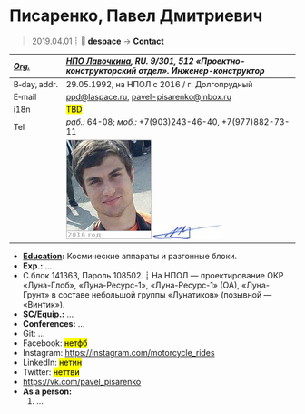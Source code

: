 # Писаренко, Павел Дмитриевич
> 2019.04.01 ┊ **🚀 [despace](index.md)** → **[Contact](contact.md)**

|*[Org.](contact.md)*|*[НПО Лавочкина](zz_lav.md), RU. 9/301, 512 «Проектно-конструкторский отдел». Инженер-конструктор*|
|:--|:--|
|B‑day, addr.| 29.05.1992, на НПОЛ с 2016 / г. Долгопрудный |
|E‑mail| <ppd@laspace.ru>, <pavel-pisarenko@inbox.ru> |
|i18n| <mark>TBD</mark> |
|Tel| *раб.:* 64-08; *моб.:* +7(903)243-46-40, +7(977)882-73-11 |
|| [![](f/contact/p/pisarenko_001_photo_thumb.jpg)](f/contact/p/pisarenko_001_photo.jpg) [![](f/contact/p/pisarenko_001_sign_thumb.jpg)](f/contact/p/pisarenko_001_sign.png) |

   - **[Education](edu.md):** Космические аппараты и разгонные блоки.
   - **Exp.:** …
   - С.блок 141363, Пароль 108502. ┊ На НПОЛ — проектирование ОКР «Луна-Глоб», «Луна-Ресурс-1», «Луна-Ресурс-1» (ОА), «Луна-Грунт» в составе небольшой группы «Лунатиков» (позывной — «Винтик»).
   - **SC/Equip.:** …
   - **Conferences:** …
   - Git: …
   - Facebook: <mark>нетфб</mark>
   - Instagram: <https://instagram.com/motorcycle_rides>
   - LinkedIn: <mark>нетин</mark>
   - Twitter: <mark>неттви</mark>
   - <https://vk.com/pavel_pisarenko>
   - **As a person:**
      1. …
